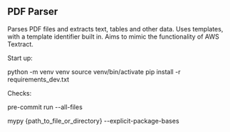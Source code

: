 ## PDF Parser

Parses PDF files and extracts text, tables and other data. Uses templates, with a template identifier built in. Aims to mimic the functionality of AWS Textract.

Start up:

python -m venv venv
source venv/bin/activate
pip install -r requirements_dev.txt


Checks:

pre-commit run --all-files

mypy {path_to_file_or_directory} --explicit-package-bases

